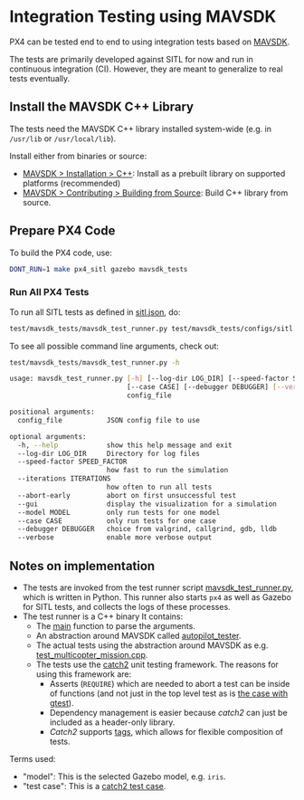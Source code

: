 # Integration Testing using MAVSDK

PX4 can be tested end to end to using integration tests based on [MAVSDK](https://mavsdk.mavlink.io).

The tests are primarily developed against SITL for now and run in continuous integration (CI). However, they are meant to generalize to real tests eventually.

## Install the MAVSDK C++ Library

The tests need the MAVSDK C++ library installed system-wide (e.g. in `/usr/lib` or `/usr/local/lib`).

Install either from binaries or source:
- [MAVSDK > Installation > C++](https://mavsdk.mavlink.io/develop/en/getting_started/installation.html#cpp): Install as a prebuilt library on supported platforms (recommended)
- [MAVSDK > Contributing > Building from Source](https://mavsdk.mavlink.io/develop/en/contributing/build.html#build_sdk_cpp): Build  C++ library from source.

## Prepare PX4 Code

To build the PX4 code, use:

```sh
DONT_RUN=1 make px4_sitl gazebo mavsdk_tests
```

### Run All PX4 Tests

To run all SITL tests as defined in [sitl.json](https://github.com/PX4/PX4-Autopilot/blob/master/test/mavsdk_tests/configs/sitl.json), do:

```sh
test/mavsdk_tests/mavsdk_test_runner.py test/mavsdk_tests/configs/sitl.json --speed-factor 10
```

To see all possible command line arguments, check out:

```sh
test/mavsdk_tests/mavsdk_test_runner.py -h

usage: mavsdk_test_runner.py [-h] [--log-dir LOG_DIR] [--speed-factor SPEED_FACTOR] [--iterations ITERATIONS] [--abort-early] [--gui] [--model MODEL]
                             [--case CASE] [--debugger DEBUGGER] [--verbose]
                             config_file

positional arguments:
  config_file           JSON config file to use

optional arguments:
  -h, --help            show this help message and exit
  --log-dir LOG_DIR     Directory for log files
  --speed-factor SPEED_FACTOR
                        how fast to run the simulation
  --iterations ITERATIONS
                        how often to run all tests
  --abort-early         abort on first unsuccessful test
  --gui                 display the visualization for a simulation
  --model MODEL         only run tests for one model
  --case CASE           only run tests for one case
  --debugger DEBUGGER   choice from valgrind, callgrind, gdb, lldb
  --verbose             enable more verbose output
```

## Notes on implementation


- The tests are invoked from the test runner script [mavsdk_test_runner.py](https://github.com/PX4/PX4-Autopilot/blob/master/test/mavsdk_tests/mavsdk_test_runner.py), which is written in Python. This runner also starts `px4` as well as Gazebo for SITL tests, and collects the logs of these processes.
- The test runner is a C++ binary It contains:
  - The [main](https://github.com/PX4/PX4-Autopilot/blob/master/test/mavsdk_tests/test_main.cpp) function to parse the arguments.
  - An abstraction around MAVSDK called [autopilot_tester](https://github.com/PX4/PX4-Autopilot/blob/master/test/mavsdk_tests/autopilot_tester.h).
  - The actual tests using the abstraction around MAVSDK as e.g. [test_multicopter_mission.cpp](https://github.com/PX4/PX4-Autopilot/blob/master/test/mavsdk_tests/test_multicopter_mission.cpp).
  - The tests use the [catch2](https://github.com/catchorg/Catch2) unit testing framework. The reasons for using this framework are:
      - Asserts (`REQUIRE`) which are needed to abort a test can be inside of functions (and not just in the top level test as is [the case with gtest](https://github.com/google/googletest/blob/master/googletest/docs/advanced.md#assertion-placement)).
      - Dependency management is easier because *catch2* can just be included as a header-only library.
      - *Catch2* supports [tags](https://github.com/catchorg/Catch2/blob/master/docs/test-cases-and-sections.md#tags), which allows for flexible composition of tests.


Terms used:
- "model": This is the selected Gazebo model, e.g. `iris`.
- "test case": This is a [catch2 test case](https://github.com/catchorg/Catch2/blob/master/docs/test-cases-and-sections.md).
